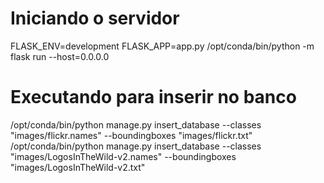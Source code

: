# Iniciando o servidor
FLASK_ENV=development FLASK_APP=app.py /opt/conda/bin/python -m flask run --host=0.0.0.0

# Executando para inserir no banco
/opt/conda/bin/python manage.py insert_database --classes "images/flickr.names" --boundingboxes "images/flickr.txt"
/opt/conda/bin/python manage.py insert_database --classes "images/LogosInTheWild-v2.names" --boundingboxes "images/LogosInTheWild-v2.txt"